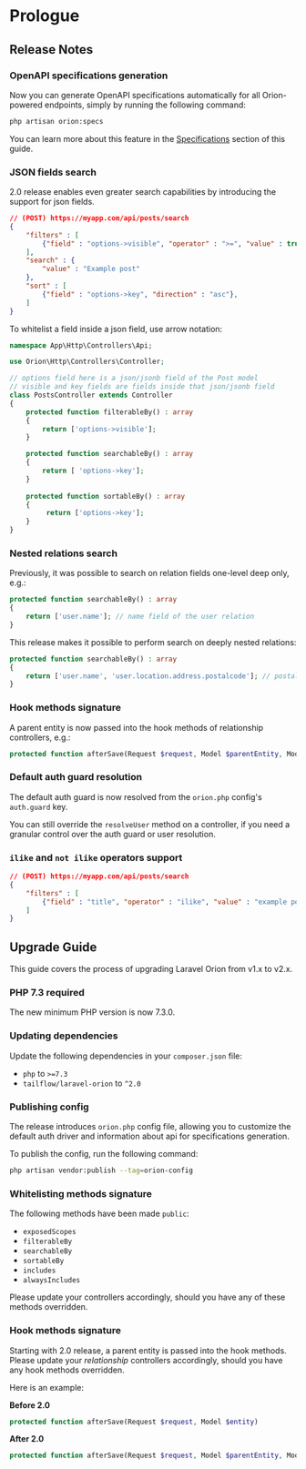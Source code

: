 # Prologue

## Release Notes

### OpenAPI specifications generation

Now you can generate OpenAPI specifications automatically for all Orion-powered endpoints, simply by running the following command:

```bash
php artisan orion:specs
```

You can learn more about this feature in the [Specifications](./specifications.html) section of this guide.

### JSON fields search

2.0 release enables even greater search capabilities by introducing the support for json fields.

```json
// (POST) https://myapp.com/api/posts/search
{
    "filters" : [
        {"field" : "options->visible", "operator" : ">=", "value" : true},
    ],
    "search" : {
        "value" : "Example post"
    },
    "sort" : [
        {"field" : "options->key", "direction" : "asc"},
    ]
}
```

To whitelist a field inside a json field, use arrow notation:

```php
namespace App\Http\Controllers\Api;

use Orion\Http\Controllers\Controller;

// options field here is a json/jsonb field of the Post model
// visible and key fields are fields inside that json/jsonb field 
class PostsController extends Controller
{ 
    protected function filterableBy() : array
    {
        return ['options->visible'];
    }

    protected function searchableBy() : array
    {
        return [ 'options->key'];
    }
    
    protected function sortableBy() : array
    {
         return ['options->key'];
    }
}
```

### Nested relations search

Previously, it was possible to search on relation fields one-level deep only, e.g.:

```php
protected function searchableBy() : array
{
    return ['user.name']; // name field of the user relation
}
```

This release makes it possible to perform search on deeply nested relations:

```php
protected function searchableBy() : array
{
    return ['user.name', 'user.location.address.postalcode']; // postalcode field of the deeply nested user.location.address relation
}
```

### Hook methods signature

A parent entity is now passed into the hook methods of relationship controllers, e.g.:

```php
protected function afterSave(Request $request, Model $parentEntity, Model $entity)
```

### Default auth guard resolution

The default auth guard is now resolved from the `orion.php` config's `auth.guard` key.

You can still override the `resolveUser` method on a controller, if you need a granular control over the auth guard or user resolution.

### `ilike` and `not ilike` operators support

```json
// (POST) https://myapp.com/api/posts/search
{
    "filters" : [
        {"field" : "title", "operator" : "ilike", "value" : "example post"},
    ]
}
```

## Upgrade Guide

This guide covers the process of upgrading Laravel Orion from v1.x to v2.x.

### PHP 7.3 required

The new minimum PHP version is now 7.3.0.

### Updating dependencies

Update the following dependencies in your `composer.json` file:

- `php` to `>=7.3`
- `tailflow/laravel-orion` to `^2.0`

### Publishing config

The release introduces `orion.php` config file, allowing you to customize the default auth driver and information about api for specifications generation.

To publish the config, run the following command:

```bash
php artisan vendor:publish --tag=orion-config
```

### Whitelisting methods signature

The following methods have been made `public`:

- `exposedScopes`
- `filterableBy`
- `searchableBy`
- `sortableBy`
- `includes`
- `alwaysIncludes`

Please update your controllers accordingly, should you have any of these methods overridden.

### Hook methods signature

Starting with 2.0 release, a parent entity is passed into the hook methods. Please update your *relationship* controllers accordingly, should you have any hook methods overridden.

Here is an example:

**Before 2.0**

```php
protected function afterSave(Request $request, Model $entity)
```

**After 2.0**

```php
protected function afterSave(Request $request, Model $parentEntity, Model $entity)
```
